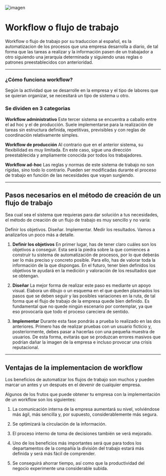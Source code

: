 ![imagen](https://www.google.com/url?sa=i&url=https%3A%2F%2Fwww.r2docuo.com%2Fes%2Fworkflow&psig=AOvVaw1BXHowa1BORAiinmndjWaA&ust=1588980610963000&source=images&cd=vfe&ved=0CAIQjRxqFwoTCOjKm5v0oukCFQAAAAAdAAAAABAr)


# Workflow  o flujo de trabajo

Workflow o flujo de trabajo por su traduccion al español, es la automatizacion de los procesos que una empresa desarrolla a diario, de tal forma que las tareas a realizar y la información pasen de un trabajador a otro siguiendo una jerarquía determinada y siguiendo unas reglas o patrones preestablecidos con anterioridad.
___
### ¿Cómo funciona workflow?

Según la actividad que se desarrolle en la empresa y el tipo de labores que se quieran organizar, se necesitará un tipo de sistema u otro.

### Se dividen en 3 categorias 

**Workflow administrativo**
Este tercer sistema se encuentra a caballo entre el ad hoc y el de producción.
Suele implementarse para la realización de tareas sin estructura definida, repetitivas, previsibles y con reglas de coordinación relativamente simples.


**Workflow de producción**
Al contrario que en el anterior sistema, su flexibilidad es muy limitada.
En este caso, sigue una dirección preestablecida y ampliamente conocida por todos los trabajadores.

**Workflow ad-hoc**
Las reglas y normas de este sistema de trabajo no son rígidas, sino todo lo contrario.
Pueden ser modificadas durante el proceso de trabajo en función de las necesidades que vayan surgiendo.


___
## Pasos necesarios en el método de creación de un flujo de trabajo
Sea cual sea el sistema que requieras para dar solución a tus necesidades, el método de creación de un flujo de trabajo es muy sencillo y no varía:

Definir los objetivos.
Diseñar.
Implementar.
Medir los resultados.
Vamos a analizarlos un poco más a detalle.

1. **Definir los objetivos**
En primer lugar, has de tener claro cuáles son los objetivos a conseguir.
Esta será la piedra sobre la que comiences a construir tu sistema de automatización de procesos, por lo que deberás ser lo más preciso y concreto posible.
Para ello, has de valorar toda la información de la que dispongas.
En el futuro, tener bien definidos los objetivos te ayudará en la medición y valoración de los resultados que se obtengan.

2. **Diseñar**
La mejor forma de realizar este paso es mediante un apoyo visual.
Elabora un dibujo o un esquema en el que queden plasmados los pasos que se deben seguir y las posibles variaciones en la ruta, de tal forma que el flujo de trabajo de la empresa quede bien definido.
Es fundamental que no quede ningún escenario por contemplar, ya que eso provocaría que todo el proceso careciera de sentido.

3. **Implementar**
Durante esta fase pondrás a prueba lo realizado en las dos anteriores.
Primero has de realizar pruebas con un usuario ficticio y, posteriormente, debes pasar a hacerlas con una pequeña muestra de usuarios.
De esta forma, evitarás que se produzcan errores masivos que podrían dañar la imagen de la empresa e incluso provocar una crisis reputacional.
___
## Ventajas de la implementacion de workflow

Los beneficios de automatizar los flujos de trabajo son muchos y pueden marcar un antes y un después en el devenir de cualquier empresa.

Algunos de los frutos que puede obtener tu empresa con la implementación de un workflow son los siguientes:

1. La comunicación interna de la empresa aumentará su nivel, volviéndose más ágil, más sencilla y, por supuesto, considerablemente más segura.

2. Se optimizará la circulación de la información.

3. El proceso interno de toma de decisiones también se verá mejorado.

4. Uno de los beneficios más importantes será que para todos los departamentos de la compañía la división del trabajo estará más definida y será más fácil de comprender.

5. Se conseguirá ahorrar tiempo, así como que la productividad del negocio experimente una considerable subida.

